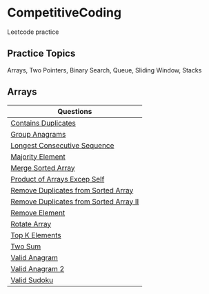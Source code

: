 # CompetitiveCoding
Leetcode practice

## Practice Topics
Arrays, Two Pointers, Binary Search, Queue, Sliding Window, Stacks

## Arrays 

| Questions | 
| ------------- | 
| [Contains Duplicates](https://leetcode.com/problems/contains-duplicate/)  | 
| [Group Anagrams](https://leetcode.com/problems/group-anagrams/) |
| [Longest Consecutive Sequence](https://leetcode.com/problems/longest-consecutive-sequence/) | 
| [Majority Element](https://leetcode.com/problems/majority-element/?envType=study-plan-v2&envId=top-interview-150)|
| [Merge Sorted Array](https://leetcode.com/problems/merge-sorted-array/)  |
| [Product of Arrays Excep Self](https://leetcode.com/problems/product-of-array-except-self/)  |
| [Remove Duplicates from Sorted Array](https://leetcode.com/problems/remove-duplicates-from-sorted-array/)  |
| [Remove Duplicates from Sorted Array II](https://leetcode.com/problems/remove-duplicates-from-sorted-array-ii/) |
| [Remove Element](https://leetcode.com/problems/remove-element/)  |
| [Rotate Array](https://leetcode.com/problems/rotate-array/) |
| [Top K Elements](https://leetcode.com/problems/top-k-frequent-elements/)  |
| [Two Sum](https://leetcode.com/problems/two-sum/)  |
| [Valid Anagram](https://leetcode.com/problems/valid-anagram/)  |
| [Valid Anagram 2](https://leetcode.com/problems/valid-anagram/)  |
| [Valid Sudoku](https://leetcode.com/problems/valid-sudoku/)  |